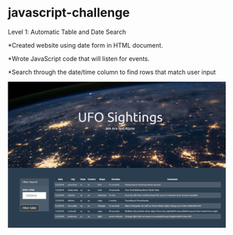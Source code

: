 # javascript-challenge

Level 1: Automatic Table and Date Search 

*Created website using date form in HTML document.

 *Wrote JavaScript code that will listen for events. 

*Search through the date/time column to find rows that match user input

![sightings](UFO-level-1/StarterCode/static/images/sightings.png)
